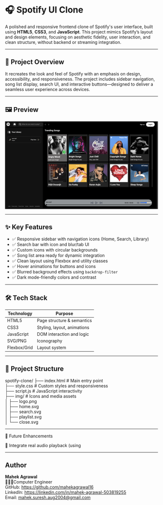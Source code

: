 # 🎧 Spotify UI Clone

A polished and responsive frontend clone of Spotify's user interface, built using **HTML5**, **CSS3**, and **JavaScript**. This project mimics Spotify’s layout and design elements, focusing on aesthetic fidelity, user interaction, and clean structure, without backend or streaming integration.

---

## 📌 Project Overview

It recreates the look and feel of Spotify with an emphasis on design, accessibility, and responsiveness. The project includes sidebar navigation, song list display, search UI, and interactive buttons—designed to deliver a seamless user experience across devices.

---

## 🖼️ Preview

![preview](img/Screenshot.png)

---

## ✨ Key Features

- ✅ Responsive sidebar with navigation icons (Home, Search, Library)
- ✅ Search bar with icon and blur/tab UI
- ✅ Custom icons with circular backgrounds
- ✅ Song list area ready for dynamic integration
- ✅ Clean layout using Flexbox and utility classes
- ✅ Hover animations for buttons and icons
- ✅ Blurred background effects using `backdrop-filter`
- ✅ Dark mode-friendly colors and contrast

---

## 🛠️ Tech Stack

| Technology   | Purpose                         |
|--------------|----------------------------------|
| HTML5        | Page structure & semantics       |
| CSS3         | Styling, layout, animations      |
| JavaScript   | DOM interaction and logic        |
| SVG/PNG      | Iconography                      |
| Flexbox/Grid | Layout system                    |

---

## 📂 Project Structure

spotify-clone/
├── index.html # Main entry point         
├── style.css # Custom styles and responsiveness        
├── script.js # JavaScript interactivity      
├── img/ # Icons and media assets       
│ ├── logo.png      
│ ├── home.svg         
│ ├── search.svg        
│ ├── playlist.svg         
│ └── close.svg        

---

🎯 Future Enhancements

🎵 Integrate real audio playback (using <audio> tag or Web Audio API)
🔗 Connect to Spotify API for real-time data
🧠 Add dynamic playlists and recently played sections
🌓 Add full dark/light mode toggle

---

## Author

**Mahek Agrawal**     
👩🏻‍💻Computer Engineer                  
GitHub: https://github.com/mahekagrawal16                
LinkedIn: https://linkedin.com/in/mahek-agrawal-503819255          
Email: mahek.suresh.aug2004@gmail.com  

